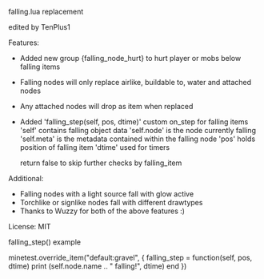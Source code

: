falling.lua replacement

edited by TenPlus1

Features:
- Added new group {falling_node_hurt} to hurt player or mobs below falling items
- Falling nodes will only replace airlike, buildable to, water and attached nodes
- Any attached nodes will drop as item when replaced
- Added 'falling_step(self, pos, dtime)' custom on_step for falling items
   'self' contains falling object data
   'self.node' is the node currently falling
   'self.meta' is the metadata contained within the falling node
   'pos' holds position of falling item
   'dtime' used for timers

   return false to skip further checks by falling_item

Additional:
 - Falling nodes with a light source fall with glow active
 - Torchlike or signlike nodes fall with different drawtypes
 - Thanks to Wuzzy for both of the above features :)

License: MIT


falling_step() example

minetest.override_item("default:gravel", {
	falling_step = function(self, pos, dtime)
		print (self.node.name .. " falling!", dtime)
	end
})
